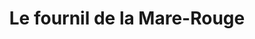 ---
title: "Le fournil de la Mare-Rouge"
url: /le-havre/le-fournil-de-la-mare-rouge/
shop: Bäckerei
---